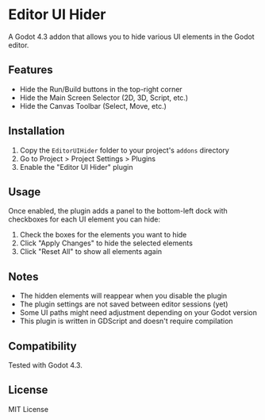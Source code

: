 # Editor UI Hider

A Godot 4.3 addon that allows you to hide various UI elements in the Godot editor.

## Features

- Hide the Run/Build buttons in the top-right corner
- Hide the Main Screen Selector (2D, 3D, Script, etc.)
- Hide the Canvas Toolbar (Select, Move, etc.)

## Installation

1. Copy the `EditorUIHider` folder to your project's `addons` directory
2. Go to Project > Project Settings > Plugins
3. Enable the "Editor UI Hider" plugin

## Usage

Once enabled, the plugin adds a panel to the bottom-left dock with checkboxes for each UI element you can hide:

1. Check the boxes for the elements you want to hide
2. Click "Apply Changes" to hide the selected elements
3. Click "Reset All" to show all elements again

## Notes

- The hidden elements will reappear when you disable the plugin
- The plugin settings are not saved between editor sessions (yet)
- Some UI paths might need adjustment depending on your Godot version
- This plugin is written in GDScript and doesn't require compilation

## Compatibility

Tested with Godot 4.3.

## License

MIT License 